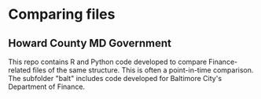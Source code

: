 # Comparing files
## Howard County MD Government
This repo contains R and Python code developed to compare Finance-related files of the same structure. This is often a point-in-time comparison. The subfolder "balt" includes code developed for Baltimore City's Department of Finance.
